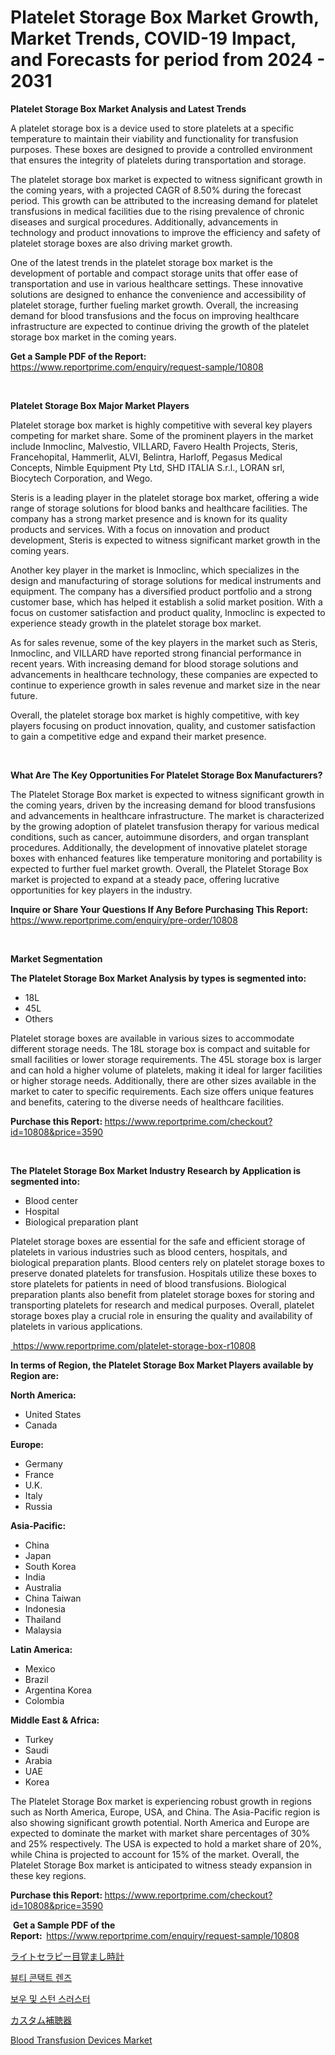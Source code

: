 <p><h1>Platelet Storage Box Market Growth, Market Trends, COVID-19 Impact, and Forecasts for period from 2024 - 2031</h1></p><p><strong>Platelet Storage Box Market Analysis and Latest Trends</strong></p>
<p><p>A platelet storage box is a device used to store platelets at a specific temperature to maintain their viability and functionality for transfusion purposes. These boxes are designed to provide a controlled environment that ensures the integrity of platelets during transportation and storage.</p><p>The platelet storage box market is expected to witness significant growth in the coming years, with a projected CAGR of 8.50% during the forecast period. This growth can be attributed to the increasing demand for platelet transfusions in medical facilities due to the rising prevalence of chronic diseases and surgical procedures. Additionally, advancements in technology and product innovations to improve the efficiency and safety of platelet storage boxes are also driving market growth.</p><p>One of the latest trends in the platelet storage box market is the development of portable and compact storage units that offer ease of transportation and use in various healthcare settings. These innovative solutions are designed to enhance the convenience and accessibility of platelet storage, further fueling market growth. Overall, the increasing demand for blood transfusions and the focus on improving healthcare infrastructure are expected to continue driving the growth of the platelet storage box market in the coming years.</p></p>
<p><strong>Get a Sample PDF of the Report:&nbsp;</strong> <a href="https://www.reportprime.com/enquiry/request-sample/10808">https://www.reportprime.com/enquiry/request-sample/10808</a></p>
<p>&nbsp;</p>
<p><strong>Platelet Storage Box Major Market Players</strong></p>
<p><p>Platelet storage box market is highly competitive with several key players competing for market share. Some of the prominent players in the market include Inmoclinc, Malvestio, VILLARD, Favero Health Projects, Steris, Francehopital, Hammerlit, ALVI, Belintra, Harloff, Pegasus Medical Concepts, Nimble Equipment Pty Ltd, SHD ITALIA S.r.l., LORAN srl, Biocytech Corporation, and Wego.</p><p>Steris is a leading player in the platelet storage box market, offering a wide range of storage solutions for blood banks and healthcare facilities. The company has a strong market presence and is known for its quality products and services. With a focus on innovation and product development, Steris is expected to witness significant market growth in the coming years.</p><p>Another key player in the market is Inmoclinc, which specializes in the design and manufacturing of storage solutions for medical instruments and equipment. The company has a diversified product portfolio and a strong customer base, which has helped it establish a solid market position. With a focus on customer satisfaction and product quality, Inmoclinc is expected to experience steady growth in the platelet storage box market.</p><p>As for sales revenue, some of the key players in the market such as Steris, Inmoclinc, and VILLARD have reported strong financial performance in recent years. With increasing demand for blood storage solutions and advancements in healthcare technology, these companies are expected to continue to experience growth in sales revenue and market size in the near future.</p><p>Overall, the platelet storage box market is highly competitive, with key players focusing on product innovation, quality, and customer satisfaction to gain a competitive edge and expand their market presence.</p></p>
<p>&nbsp;</p>
<p><strong>What Are The Key Opportunities For Platelet Storage Box Manufacturers?</strong></p>
<p><p>The Platelet Storage Box market is expected to witness significant growth in the coming years, driven by the increasing demand for blood transfusions and advancements in healthcare infrastructure. The market is characterized by the growing adoption of platelet transfusion therapy for various medical conditions, such as cancer, autoimmune disorders, and organ transplant procedures. Additionally, the development of innovative platelet storage boxes with enhanced features like temperature monitoring and portability is expected to further fuel market growth. Overall, the Platelet Storage Box market is projected to expand at a steady pace, offering lucrative opportunities for key players in the industry.</p></p>
<p><strong>Inquire or Share Your Questions If Any Before Purchasing This Report:</strong> <a href="https://www.reportprime.com/enquiry/pre-order/10808">https://www.reportprime.com/enquiry/pre-order/10808</a></p>
<p>&nbsp;</p>
<p><strong>Market Segmentation</strong></p>
<p><strong>The Platelet Storage Box Market Analysis by types is segmented into:</strong></p>
<p><ul><li>18L</li><li>45L</li><li>Others</li></ul></p>
<p><p>Platelet storage boxes are available in various sizes to accommodate different storage needs. The 18L storage box is compact and suitable for small facilities or lower storage requirements. The 45L storage box is larger and can hold a higher volume of platelets, making it ideal for larger facilities or higher storage needs. Additionally, there are other sizes available in the market to cater to specific requirements. Each size offers unique features and benefits, catering to the diverse needs of healthcare facilities.</p></p>
<p><strong>Purchase this Report:&nbsp;</strong><a href="https://www.reportprime.com/checkout?id=10808&price=3590">https://www.reportprime.com/checkout?id=10808&price=3590</a></p>
<p>&nbsp;</p>
<p><strong>The Platelet Storage Box Market Industry Research by Application is segmented into:</strong></p>
<p><ul><li>Blood center</li><li>Hospital</li><li>Biological preparation plant</li></ul></p>
<p><p>Platelet storage boxes are essential for the safe and efficient storage of platelets in various industries such as blood centers, hospitals, and biological preparation plants. Blood centers rely on platelet storage boxes to preserve donated platelets for transfusion. Hospitals utilize these boxes to store platelets for patients in need of blood transfusions. Biological preparation plants also benefit from platelet storage boxes for storing and transporting platelets for research and medical purposes. Overall, platelet storage boxes play a crucial role in ensuring the quality and availability of platelets in various applications.</p></p>
<p><a href="https://www.reportprime.com/platelet-storage-box-r10808">&nbsp;https://www.reportprime.com/platelet-storage-box-r10808</a></p>
<p><strong>In terms of Region, the Platelet Storage Box Market Players available by Region are:</strong></p>
<p>
    <p> <strong> North America: </strong>
        <ul>
            <li>United States</li>
            <li>Canada</li>
        </ul>
        </p> 
    <p> <strong> Europe: </strong>
        <ul>
            <li>Germany</li>
            <li>France</li>
            <li>U.K.</li>
            <li>Italy</li>
            <li>Russia</li>
        </ul>
        </p> 
    <p> <strong> Asia-Pacific: </strong>
        <ul>
            <li>China</li>
            <li>Japan</li>
            <li>South Korea</li>
            <li>India</li>
            <li>Australia</li>
            <li>China Taiwan</li>
            <li>Indonesia</li>
            <li>Thailand</li>
            <li>Malaysia</li>
        </ul>
        </p> 
    <p> <strong> Latin America: </strong>
        <ul>
            <li>Mexico</li>
            <li>Brazil</li>
            <li>Argentina Korea</li>
            <li>Colombia</li>
        </ul>
        </p> 
    <p> <strong> Middle East & Africa: </strong>
        <ul>
            <li>Turkey</li>
            <li>Saudi</li>
            <li>Arabia</li>
            <li>UAE</li>
            <li>Korea</li>
        </ul>
    </p>
    </p>
<p><p>The Platelet Storage Box market is experiencing robust growth in regions such as North America, Europe, USA, and China. The Asia-Pacific region is also showing significant growth potential. North America and Europe are expected to dominate the market with market share percentages of 30% and 25% respectively. The USA is expected to hold a market share of 20%, while China is projected to account for 15% of the market. Overall, the Platelet Storage Box market is anticipated to witness steady expansion in these key regions.</p></p>
<p><strong>Purchase this Report: </strong><a href="https://www.reportprime.com/checkout?id=10808&price=3590">https://www.reportprime.com/checkout?id=10808&price=3590</a></p>
<p>&nbsp;<strong>Get a Sample PDF of the Report:&nbsp;&nbsp;</strong><a href="https://www.reportprime.com/enquiry/request-sample/10808">https://www.reportprime.com/enquiry/request-sample/10808</a></p>
<p><strong></strong></p>
<p><p><a href="https://medium.com/@nicolasrown5/%E5%85%89%E7%99%82%E6%B3%95%E7%9B%AE%E8%A6%9A%E3%81%BE%E3%81%97%E6%99%82%E8%A8%88%E3%81%AE%E5%B8%82%E5%A0%B4%E8%AA%BF%E6%9F%BB%E3%83%AC%E3%83%9D%E3%83%BC%E3%83%88-%E3%81%9D%E3%81%AE%E6%AD%B4%E5%8F%B2%E3%81%A82031%E5%B9%B4%E3%81%BE%E3%81%A7%E3%81%AE%E4%BA%88%E6%B8%AC-2031-456d20c8baef">ライトセラピー目覚まし時計</a></p><p><a href="https://github.com/darrellockm3ytan895656/Market-Research-Report-List-1/blob/main/666802922126.md">뷰티 콘택트 렌즈</a></p><p><a href="https://medium.com/@gustavorn8776/%EB%B3%B4%EC%9A%B0-%EB%B0%8F-%EC%8A%A4%ED%84%B4-%EB%B0%B8%EB%B8%8C-%EC%8B%9C%EC%9E%A5-%EB%B3%B4%EA%B3%A0%EC%84%9C%EB%8A%94-%EC%9D%B4-%EC%8B%9C%EC%9E%A5%EC%9D%98-%EC%B5%9C%EC%8B%A0-%ED%8A%B8%EB%A0%8C%EB%93%9C%EC%99%80-%EC%84%B1%EC%9E%A5-%EA%B8%B0%ED%9A%8C%EB%A5%BC-%EB%B0%9D%ED%98%80%EC%A4%8D%EB%8B%88%EB%8B%A4-53fb63d43254">보우 및 스턴 스러스터</a></p><p><a href="https://medium.com/@lorrainethompson10/%E3%82%AB%E3%82%B9%E3%82%BF%E3%83%A0%E8%A3%9C%E8%81%B4%E5%99%A8%E5%B8%82%E5%A0%B4%E5%88%86%E6%9E%90-%E3%81%9D%E3%81%AEcagr-%E5%B8%82%E5%A0%B4%E3%82%BB%E3%82%B0%E3%83%A1%E3%83%B3%E3%83%86%E3%83%BC%E3%82%B7%E3%83%A7%E3%83%B3-%E3%81%8A%E3%82%88%E3%81%B3%E3%82%B0%E3%83%AD%E3%83%BC%E3%83%90%E3%83%AB%E7%94%A3%E6%A5%AD%E6%A6%82%E8%A6%81-376390f03574">カスタム補聴器</a></p><p><a href="https://github.com/shotows/Market-Research-Report-List-2/blob/main/blood-transfusion-devices-market.md">Blood Transfusion Devices Market</a></p></p>